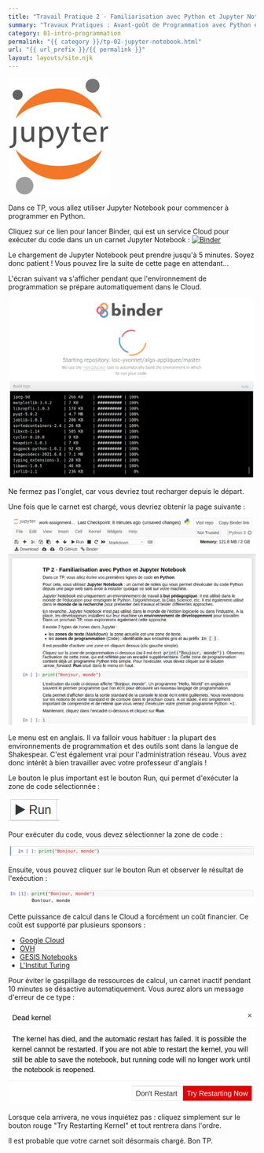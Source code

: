 ```yaml
---
title: "Travail Pratique 2 - Familiarisation avec Python et Jupyter Notebook"
summary: "Travaux Pratiques : Avant-goût de Programmation avec Python et familiarisation avec Jupyter Notebook."
category: 01-intro-programmation
permalink: "{{ category }}/tp-02-jupyter-notebook.html"
url: "{{ url_prefix }}/{{ permalink }}"
layout: layouts/site.njk
---
```


![Jupyter Notebook logo](./assets/207px-Jupyter_logo.svg.png)

Dans ce TP, vous allez utiliser Jupyter Notebook pour commencer à programmer en Python.

Cliquez sur ce lien pour lancer Binder, qui est un service Cloud pour exécuter du code dans un un carnet Jupyter Notebook : <a href="https://mybinder.org/v2/gh/loic-yvonnet/algo-appliquee/main?filepath=cours%2F01-intro-programmation%2Fwork-assignment-02.ipynb"><img class="inline" src="https://mybinder.org/badge_logo.svg" alt="Binder"></a>

Le chargement de Jupyter Notebook peut prendre jusqu'à 5 minutes. Soyez donc patient ! Vous pouvez lire la suite de cette page en attendant...

L'écran suivant va s'afficher pendant que l'environnement de programmation se prépare automatiquement dans le Cloud.

![Jupyter Notebook logo](./work-assignment-02/assets/01-prepare-binder.png)

Ne fermez pas l'onglet, car vous devriez tout recharger depuis le départ.

Une fois que le carnet est chargé, vous devriez obtenir la page suivante :

![Jupyter Notebook logo](./work-assignment-02/assets/02-notebook.png)

Le menu est en anglais. Il va falloir vous habituer : la plupart des environnements de programmation et des outils sont dans la langue de Shakespear. C'est également vrai pour l'administration réseau. Vous avez donc intérêt à bien travailler avec votre professeur d'anglais !

Le bouton le plus important est le bouton Run, qui permet d'exécuter la zone de code sélectionnée :

![Jupyter Notebook logo](./work-assignment-02/assets/03-run.png)

Pour exécuter du code, vous devez sélectionner la zone de code :

![Jupyter Notebook logo](./work-assignment-02/assets/04-selection.png)

Ensuite, vous pouvez cliquer sur le bouton Run et observer le résultat de l'exécution :

![Jupyter Notebook logo](./work-assignment-02/assets/05-execution.png)

Cette puissance de calcul dans le Cloud a forcément un coût financier. Ce coût est supporté par plusieurs sponsors :
* [Google Cloud](https://cloud.google.com/)
* [OVH](https://www.ovh.com/)
* [GESIS Notebooks](https://notebooks.gesis.org/)
* [L'Institut Turing](https://turing.ac.uk/)

Pour éviter le gaspillage de ressources de calcul, un carnet inactif pendant 10 minutes se désactive automatiquement. Vous aurez alors un message d'erreur de ce type :

![Jupyter Notebook logo](./work-assignment-02/assets/06-dead-kernel.png)

Lorsque cela arrivera, ne vous inquiétez pas : cliquez simplement sur le bouton rouge "Try Restarting Kernel" et tout rentrera dans l'ordre.

Il est probable que votre carnet soit désormais chargé. Bon TP.